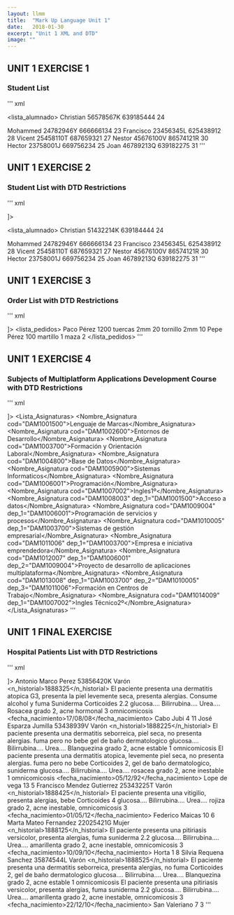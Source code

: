 ```yaml
---
layout: llmm
title:  "Mark Up Language Unit 1"
date:   2018-01-30
excerpt: "Unit 1 XML and DTD"
image: ""
---
```


## UNIT 1 EXERCISE 1
### Student List
''' xml
<?xml version="1.0" encoding="UTF-8"?>
<lista_alumnado>
  <alumno>
    <nombre>Christian</nombre>
    <dni>56578567K</dni>
    <telefono>639185444</telefono>
    <edad>24</edad>
  </alumno>

  <alumno>
    <nombre>Mohammed</nombre>
    <dni>24782946Y</dni>
    <telefono>666666134</telefono>
    <edad>23</edad>
  </alumno>

  <alumno>
    <nombre>Francisco</nombre>
    <dni>23456345L</dni>
    <telefono>625438912</telefono>
    <edad>28</edad>
  </alumno>

  <alumno>
    <nombre>Vicent</nombre>
    <dni>25458110T</dni>
    <telefono>687659321</telefono>
    <edad>27</edad>
  </alumno>

  <alumno>
    <nombre>Nestor</nombre>
    <dni>45676100V</dni>
    <telefono>86574121R</telefono>
    <edad>30</edad>
  </alumno>

  <alumno>
    <nombre>Hector</nombre>
    <dni>23758001J</dni>
    <telefono>669756234</telefono>
    <edad>25</edad>
  </alumno>

  <alumno>
    <nombre>Joan</nombre>
    <dni>46789213Q</dni>
    <telefono>639182275</telefono>
    <edad>31</edad>
  </alumno>
</lista_alumnado>
'''

## UNIT 1 EXERCISE 2
### Student List with DTD Restrictions
''' xml
<?xml version="1.0" encoding="UTF-8"?>
<!DOCTYPE lista_alumnado
[
<!ELEMENT lista_alumnado (alumno*)>
<!ELEMENT alumno (nombre, dni, telefono, edad)>
<!ELEMENT nombre (#PCDATA)>
<!ELEMENT dni (#PCDATA)>
<!ELEMENT telefono (#PCDATA)>
<!ELEMENT edad (#PCDATA)>
]>

<lista_alumnado>
  <alumno>
    <nombre>Christian</nombre>
    <dni>51432214K</dni>
    <telefono>639184444</telefono>
    <edad>24</edad>
  </alumno>

  <alumno>
    <nombre>Mohammed</nombre>
    <dni>24782946Y</dni>
    <telefono>666666134</telefono>
    <edad>23</edad>
  </alumno>

  <alumno>
    <nombre>Francisco</nombre>
    <dni>23456345L</dni>
    <telefono>625438912</telefono>
    <edad>28</edad>
  </alumno>

  <alumno>
    <nombre>Vicent</nombre>
    <dni>25458110T</dni>
    <telefono>687659321</telefono>
    <edad>27</edad>
  </alumno>

  <alumno>
    <nombre>Nestor</nombre>
    <dni>45676100V</dni>
    <telefono>86574121R</telefono>
    <edad>30</edad>
  </alumno>

  <alumno>
    <nombre>Hector</nombre>
    <dni>23758001J</dni>
    <telefono>669756234</telefono>
    <edad>25</edad>
  </alumno>

  <alumno>
    <nombre>Joan</nombre>
    <dni>46789213Q</dni>
    <telefono>639182275</telefono>
    <edad>31</edad>
  </alumno>
</lista_alumnado>
'''

## UNIT 1 EXERCISE 3
### Order List with DTD Restrictions
''' xml
<?xml version="1.0" encoding="UTF-8"?>
<!DOCTYPE lista_pedidos
[
<!ELEMENT lista_pedidos (pedido*)>
<!ELEMENT pedido (cliente, importe, productos)>
<!ATTLIST pedido cod ID #IMPLIED>
<!ELEMENT cliente (#PCDATA)>
<!ELEMENT importe (#PCDATA)>
<!ELEMENT productos (producto*)>
<!ELEMENT producto (descripcion, cantidad)>
<!ATTLIST producto ref ID #IMPLIED>
<!ELEMENT descripcion (#PCDATA)>
<!ELEMENT cantidad (#PCDATA)>
]>
<lista_pedidos>
          <pedido cod="p001">
                 <cliente>Paco Pérez</cliente>
                 <importe>1200</importe>
                 <productos>
                  <producto ref="r001">
                  <descripcion>tuercas 2mm</descripcion>
                  <cantidad>20</cantidad>
                  </producto>
                  <producto ref="r003">
                  <descripcion>tornillo 2mm</descripcion>
                  <cantidad>10</cantidad>
                  </producto>
                 </productos>
          </pedido>
          <pedido cod="p002">
                 <cliente>Pepe Pérez</cliente>
                 <importe>100</importe>
                 <productos>
                  <producto ref="r004">
                  <descripcion>martillo</descripcion>
                  <cantidad>1</cantidad>
                  </producto>
                  <producto ref="r007">
                  <descripcion>maza</descripcion>
                  <cantidad>2</cantidad>
                  </producto>
                 </productos>
          </pedido>
</lista_pedidos>
'''

## UNIT 1 EXERCISE 4
### Subjects of  Multiplatform Applications Development Course with DTD Restrictions
''' xml
<?xml version="1.0" encoding="UTF-8"?>
<!DOCTYPE Lista_Asignaturas[
<!ELEMENT Lista_Asignaturas (Nombre_Asignatura*)>
<!ELEMENT Nombre_Asignatura (#PCDATA)>
<!ATTLIST Nombre_Asignatura cod ID #REQUIRED>
<!ATTLIST Nombre_Asignatura dep_1 IDREF #IMPLIED>
<!ATTLIST Nombre_Asignatura dep_2 IDREF #IMPLIED>
<!ATTLIST Nombre_Asignatura dep_3 IDREF #IMPLIED>
]>
<Lista_Asignaturas>
<Nombre_Asignatura cod="DAM1001500">Lenguaje de Marcas</Nombre_Asignatura>
<Nombre_Asignatura cod="DAM1002600">Entornos de Desarrollo</Nombre_Asignatura>
<Nombre_Asignatura cod="DAM1003700">Formación y Orientación Laboral</Nombre_Asignatura>
<Nombre_Asignatura cod="DAM1004800">Base de Datos</Nombre_Asignatura>
<Nombre_Asignatura cod="DAM1005900">Sistemas Informaticos</Nombre_Asignatura>
<Nombre_Asignatura cod="DAM1006001">Programación</Nombre_Asignatura>
<Nombre_Asignatura cod="DAM1007002">Ingles1º</Nombre_Asignatura>
<Nombre_Asignatura cod="DAM1008003" dep_1="DAM1001500">Acceso a datos</Nombre_Asignatura>
<Nombre_Asignatura cod="DAM1009004" dep_1="DAM1006001">Programación de servicios y procesos</Nombre_Asignatura>
<Nombre_Asignatura cod="DAM1010005" dep_1="DAM1003700">Sistemas de gestión empresarial</Nombre_Asignatura>
<Nombre_Asignatura cod="DAM1011006" dep_1="DAM1003700">Empresa e iniciativa emprendedora</Nombre_Asignatura>
<Nombre_Asignatura cod="DAM1012007" dep_1="DAM1006001" dep_2="DAM1009004">Proyecto de desarrollo de aplicaciones multiplataforma</Nombre_Asignatura>
<Nombre_Asignatura cod="DAM1013008" dep_1="DAM1003700" dep_2="DAM1010005" dep_3="DAM1011006">Formación en Centros de Trabajo</Nombre_Asignatura>
<Nombre_Asignatura cod="DAM1014009" dep_1="DAM1007002">Ingles Técnico2º</Nombre_Asignatura>
</Lista_Asignaturas>
'''
## UNIT 1 FINAL EXERCISE
### Hospital Patients List with DTD Restrictions
''' xml
<?xml version="1.0" encoding="UTF-8"?>
<!DOCTYPE pacientes[
<!ELEMENT pacientes (paciente*)>
<!ELEMENT paciente (nombre, apellido1, apellido2, dni, sexo, historial, fecha_nacimiento, direccion)>
<!ATTLIST paciente id ID #REQUIRED>
<!ELEMENT nombre (#PCDATA)>
<!ELEMENT apellido1 (#PCDATA)>
<!ELEMENT apellido2 (#PCDATA)>
<!ELEMENT dni (#PCDATA)>
<!ELEMENT sexo (#PCDATA)>
<!ELEMENT historial (n_historial, episodio*)>
<!ELEMENT n_historial (#PCDATA)>
<!ELEMENT episodio (antecedentes, farmacos*, analisis, seguimiento)>
<!ELEMENT antecedentes (#PCDATA)>
<!ELEMENT farmacos (#PCDATA)>
<!ATTLIST farmacos farm ID #IMPLIED>
<!ATTLIST farmacos dep IDREF #IMPLIED>
<!ELEMENT analisis (#PCDATA)>
<!ELEMENT seguimiento (#PCDATA)>
<!ELEMENT fecha_nacimiento (#PCDATA)>
<!ELEMENT direccion (calle, numero, puerta)>
<!ELEMENT calle (#PCDATA)>
<!ELEMENT numero (#PCDATA)>
<!ELEMENT puerta (#PCDATA)>
]>
<pacientes>
<paciente id="K53856420">
  <nombre>Antonio</nombre>
  <apellido1>Marco</apellido1>
  <apellido2>Perez</apellido2>
  <dni>53856420K</dni>
  <sexo>Varón</sexo>
  <historial>
  <n_historial>1888325</n_historial>
  <episodio>
  <antecedentes>El paciente presenta una dermatitis atopica G3, presenta la piel levemente seca, presenta alergias. Consume alcohol y fuma</antecedentes>
  <farmacos farm="A">Suniderma</farmacos>
  <farmacos farm="B" dep="A"> Corticoides 2.2</farmacos>
  <analisis> glucosa.... Bilirrubina.... Urea....</analisis>
  <seguimiento>Rosacea grado 2, acne hormonal 3 omnicomicosis</seguimiento>
  </episodio>
  </historial>
  <fecha_nacimiento>17/08/08</fecha_nacimiento>
  <direccion>
  <calle>Cabo Jubi</calle>
  <numero>4</numero>
  <puerta>11</puerta>
  </direccion>
</paciente>
<paciente id="V53438939">
  <nombre>José</nombre>
  <apellido1>Esparza</apellido1>
  <apellido2>Jumilla</apellido2>
  <dni>53438939V</dni>
  <sexo>Varón</sexo>
  <historial>
  <n_historial>1888225</n_historial>
  <episodio>
  <antecedentes>El paciente presenta una dermatitis seborreica, piel seca, no presenta alergias. fuma pero no bebe</antecedentes>
  <farmacos farm="C">gel de baño dermatologico</farmacos>
  <analisis> glucosa.... Bilirrubina.... Urea....</analisis>
  <seguimiento>Blanquezina grado 2, acne estable 1 omnicomicosis</seguimiento>
  </episodio>
  <episodio>
  <antecedentes>El paciente presenta una dermatitis atopica, levemente piel seca, no presenta alergias. fuma pero no bebe</antecedentes>
  <farmacos> Corticoides 2, gel de baño dermatologico, suniderma</farmacos>
  <analisis> glucosa.... Bilirrubina.... Urea....</analisis>
  <seguimiento>rosacea grado 2, acne inestable 1 omnicomicosis</seguimiento>
  </episodio>
  </historial>
  <fecha_nacimiento>05/12/92</fecha_nacimiento>
  <direccion>
  <calle>Lope de vega</calle>
  <numero>13</numero>
  <puerta>5</puerta>
  </direccion>
</paciente>
<paciente id="T25343225">
  <nombre>Francisco</nombre>
  <apellido1>Mendez</apellido1>
  <apellido2>Gutierrez</apellido2>
  <dni>25343225T</dni>
  <sexo>Varón</sexo>
  <historial>
  <n_historial>1888425</n_historial>
  <episodio>
  <antecedentes>El paciente presenta una vitigilio, presenta alergias, bebe</antecedentes>
  <farmacos farm="D" dep="B"> Corticoides 4</farmacos>
  <analisis> glucosa.... Bilirrubina.... Urea....</analisis>
  <seguimiento>rojiza grado 2, acne inestable, omnicomicosis 3</seguimiento>
  </episodio>
  </historial>
  <fecha_nacimiento>01/05/12</fecha_nacimiento>
  <direccion>
  <calle>Federico Maicas</calle>
  <numero>10</numero>
  <puerta>6</puerta>
  </direccion>
</paciente>
<paciente id="G22025421">
  <nombre>Marta</nombre>
  <apellido1>Mateo</apellido1>
  <apellido2>Fernandez</apellido2>
  <dni>22025421G</dni>
  <sexo>Mujer</sexo>
  <historial>
  <n_historial>1888125</n_historial>
  <episodio>
  <antecedentes>El paciente presenta una pitiriasis versicolor, presenta alergias, fuma</antecedentes>
  <farmacos farm="E" dep="A"> suniderma 2.2</farmacos>
  <analisis> glucosa.... Bilirrubina.... Urea....</analisis>
  <seguimiento>amarillenta grado 2, acne inestable, omnicomicosis 3</seguimiento>
  </episodio>
  </historial>
  <fecha_nacimiento>10/09/10</fecha_nacimiento>
  <direccion>
  <calle>Horta</calle>
  <numero>1</numero>
  <puerta>8</puerta>
  </direccion>
</paciente>
<paciente id="L35874544">
  <nombre>Silvia</nombre>
  <apellido1>Requena</apellido1>
  <apellido2>Sanchez</apellido2>
  <dni>35874544L</dni>
  <sexo>Varón</sexo>
  <historial>
  <n_historial>1888525</n_historial>
  <episodio>
  <antecedentes>El paciente presenta una dermatitis seborreica, presenta alergias, no fuma</antecedentes>
  <farmacos> Corticoides 2, gel de baño dermatologico</farmacos>
  <analisis> glucosa.... Bilirrubina.... Urea....</analisis>
  <seguimiento>Blanquezina grado 2, acne estable 1 omnicomicosis</seguimiento>
  </episodio>
  <episodio>
  <antecedentes>El paciente presenta una pitiriasis versicolor, presenta alergias, fuma</antecedentes>
  <farmacos> suniderma 2.2</farmacos>
  <analisis> glucosa.... Bilirrubina.... Urea....</analisis>
  <seguimiento>amarillenta grado 2, acne inestable, omnicomicosis 3</seguimiento>
  </episodio>
  </historial>
  <fecha_nacimiento>22/12/10</fecha_nacimiento>
  <direccion>
  <calle>San Valeriano</calle>
  <numero>7</numero>
  <puerta>3</puerta>
  </direccion>
</paciente>
</pacientes>
'''
